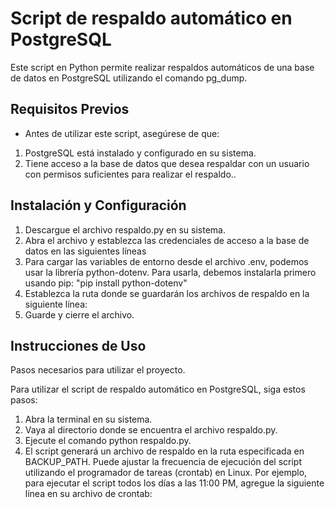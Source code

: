 
# Script de respaldo automático en PostgreSQL

Este script en Python permite realizar respaldos automáticos de una base de datos en PostgreSQL utilizando el comando pg_dump.

## Requisitos Previos

- Antes de utilizar este script, asegúrese de que:

1. PostgreSQL está instalado y configurado en su sistema.
2. Tiene acceso a la base de datos que desea respaldar con un usuario con permisos suficientes para realizar el respaldo..

## Instalación y Configuración

1. Descargue el archivo respaldo.py en su sistema.
2. Abra el archivo y establezca las credenciales de acceso a la base de datos en las siguientes líneas
3. Para cargar las variables de entorno desde el archivo .env, podemos usar la librería python-dotenv. Para usarla, debemos instalarla primero usando pip:
   "pip install python-dotenv"
4. Establezca la ruta donde se guardarán los archivos de respaldo en la siguiente línea:
5. Guarde y cierre el archivo.

## Instrucciones de Uso

Pasos necesarios para utilizar el proyecto.

Para utilizar el script de respaldo automático en PostgreSQL, siga estos pasos:

1. Abra la terminal en su sistema.
2. Vaya al directorio donde se encuentra el archivo respaldo.py.
3. Ejecute el comando python respaldo.py.
4. El script generará un archivo de respaldo en la ruta especificada en BACKUP_PATH.
Puede ajustar la frecuencia de ejecución del script utilizando el programador de tareas (crontab) en Linux. Por ejemplo, para ejecutar el script todos los días a las 11:00 PM, agregue la siguiente línea en su archivo de crontab:




